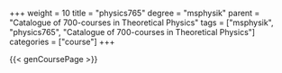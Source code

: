 +++
weight = 10
title = "physics765"
degree = "msphysik"
parent = "Catalogue of 700-courses in Theoretical Physics"
tags = ["msphysik", "physics765", "Catalogue of 700-courses in Theoretical Physics"]
categories = ["course"]
+++

{{< genCoursePage >}}
